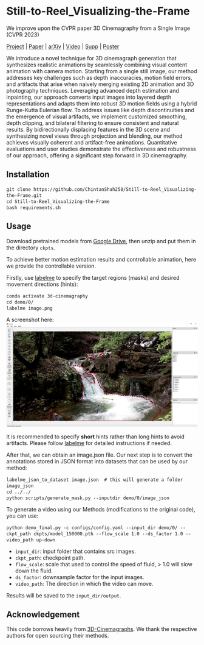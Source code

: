 # Still-to-Reel_Visualizing-the-Frame
We improve upon the CVPR paper 3D Cinemagraphy from a Single Image (CVPR 2023)

[Project](https://xingyi-li.github.io/3d-cinemagraphy/) | [Paper](https://github.com/xingyi-li/3d-cinemagraphy/blob/main/pdf/3d-cinemagraphy-paper.pdf) | [arXiv](https://arxiv.org/abs/2303.05724) | [Video](https://youtu.be/sqCy7ffTEEY) | [Supp](https://github.com/xingyi-li/3d-cinemagraphy/blob/main/pdf/3d-cinemagraphy-supp.pdf) | [Poster](https://github.com/xingyi-li/3d-cinemagraphy/blob/main/pdf/3d-cinemagraphy-poster.pdf)

We introduce a novel technique for 3D cinemagraph generation that synthesizes realistic animations by seamlessly combining visual content animation with camera motion. Starting from a single still image, our method addresses key challenges such as depth inaccuracies, motion field errors, and artifacts that arise when naively merging existing 2D animation and 3D photography techniques. Leveraging advanced
depth estimation and inpainting, our approach converts input images into layered depth representations and adapts them into robust 3D motion fields using a hybrid Runge-Kutta Eulerian flow. To address issues like depth discontinuities and the emergence of visual artifacts, we implement customized smoothing, depth clipping, and bilateral filtering to ensure consistent and natural results.
By bidirectionally displacing features in the 3D scene and synthesizing novel views through projection and blending, our method achieves visually coherent and artifact-free animations. Quantitative evaluations and user studies demonstrate the effectiveness and robustness
of our approach, offering a significant step forward in 3D cinemagraphy.

## Installation
```
git clone https://github.com/ChintanShah258/Still-to-Reel_Visualizing-the-Frame.git
cd Still-to-Reel_Visualizing-the-Frame
bash requirements.sh
```

## Usage
Download pretrained models from [Google Drive](https://drive.google.com/file/d/1ROxvB7D-vNYl4eYmIzZ5Gitg84amMd19/view?usp=sharing), then unzip and put them in the directory `ckpts`.

To achieve better motion estimation results and controllable animation, here we provide the controllable version. 

Firstly, use [labelme](https://github.com/wkentaro/labelme) to specify the target regions (masks) and desired movement directions (hints): 
```shell
conda activate 3d-cinemagraphy
cd demo/0/
labelme image.png
```
A screenshot here:
![labelme](assets/labelme.png)

It is recommended to specify **short** hints rather than long hints to avoid artifacts. Please follow [labelme](https://github.com/wkentaro/labelme) for detailed instructions if needed.

After that, we can obtain an image.json file. Our next step is to convert the annotations stored in JSON format into datasets that can be used by our method:
```shell
labelme_json_to_dataset image.json  # this will generate a folder image_json
cd ../../
python scripts/generate_mask.py --inputdir demo/0/image_json
```

To generate a video using our Methods (modifications to the original code), you can use:
```shell
python demo_final.py -c configs/config.yaml --input_dir demo/0/ --ckpt_path ckpts/model_150000.pth --flow_scale 1.0 --ds_factor 1.0 --video_path up-down
```
- `input_dir`: input folder that contains src images.
- `ckpt_path`: checkpoint path.
- `flow_scale`: scale that used to control the speed of fluid, > 1.0 will slow down the fluid.
- `ds_factor`: downsample factor for the input images.
- `video_path`: The direction in which the video can move.

Results will be saved to the `input_dir/output`.

## Acknowledgement
This code borrows heavily from [3D-Cinemagraphs](https://github.com/xingyi-li/3d-cinemagraphy). We thank the respective authors for open sourcing their methods.
